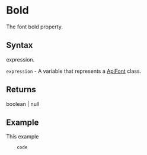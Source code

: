 # Bold

The font bold property.

## Syntax

expression.

`expression` - A variable that represents a [ApiFont](../ApiFont.md) class.

## Returns

boolean | null

## Example

This example

```javascript
	code
```